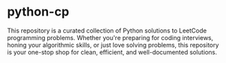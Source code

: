 # python-cp
This repository is a curated collection of Python solutions to LeetCode programming problems. Whether you're preparing for coding interviews, honing your algorithmic skills, or just love solving problems, this repository is your one-stop shop for clean, efficient, and well-documented solutions.
